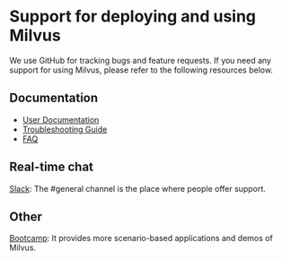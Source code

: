 # Support for deploying and using Milvus

We use GitHub for tracking bugs and feature requests. If you need any support for using Milvus, please refer to the following resources below.

## Documentation
-   [User Documentation](https://www.milvus.io/docs/install_milvus.md)
-   [Troubleshooting Guide](https://www.milvus.io/docs/troubleshoot.md)
-   [FAQ](https://www.milvus.io/docs/v0.6.0/faq/operational_faq.md)

## Real-time chat
[Slack](https://join.slack.com/t/milvusio/shared_invite/enQtNzY1OTQ0NDI3NjMzLWNmYmM1NmNjOTQ5MGI5NDhhYmRhMGU5M2NhNzhhMDMzY2MzNDdlYjM5ODQ5MmE3ODFlYzU3YjJkNmVlNDQ2ZTk): The #general channel is the place where people offer support.

## Other
[Bootcamp](https://github.com/milvus-io/bootcamp): It provides more scenario-based applications and demos of Milvus.
